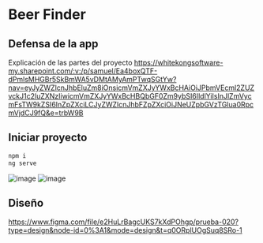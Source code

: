 # Beer Finder

## Defensa de la app
Explicación de las partes del proyecto
https://whitekongsoftware-my.sharepoint.com/:v:/p/samuel/Ea4boxQTF-dPmlsMHGBr5SkBmWA5vDMtAMyAmPTwqSGtYw?nav=eyJyZWZlcnJhbEluZm8iOnsicmVmZXJyYWxBcHAiOiJPbmVEcml2ZUZvckJ1c2luZXNzIiwicmVmZXJyYWxBcHBQbGF0Zm9ybSI6IldlYiIsInJlZmVycmFsTW9kZSI6InZpZXciLCJyZWZlcnJhbFZpZXciOiJNeUZpbGVzTGlua0RpcmVjdCJ9fQ&e=trbW9B

## Iniciar proyecto

```bash
npm i
ng serve
```

![image](https://github.com/SamuelWK/prueba-020/assets/100521346/2a2c6696-9b00-4d90-b5bf-52647c2146dc)
![image](https://github.com/SamuelWK/prueba-020/assets/100521346/79072ced-ca31-44dd-ad02-7895f0c3d1d4)

## Diseño
https://www.figma.com/file/e2HuLrBagcUKS7kXdPOhgp/prueba-020?type=design&node-id=0%3A1&mode=design&t=q0ORplUOgSuq8SRo-1

